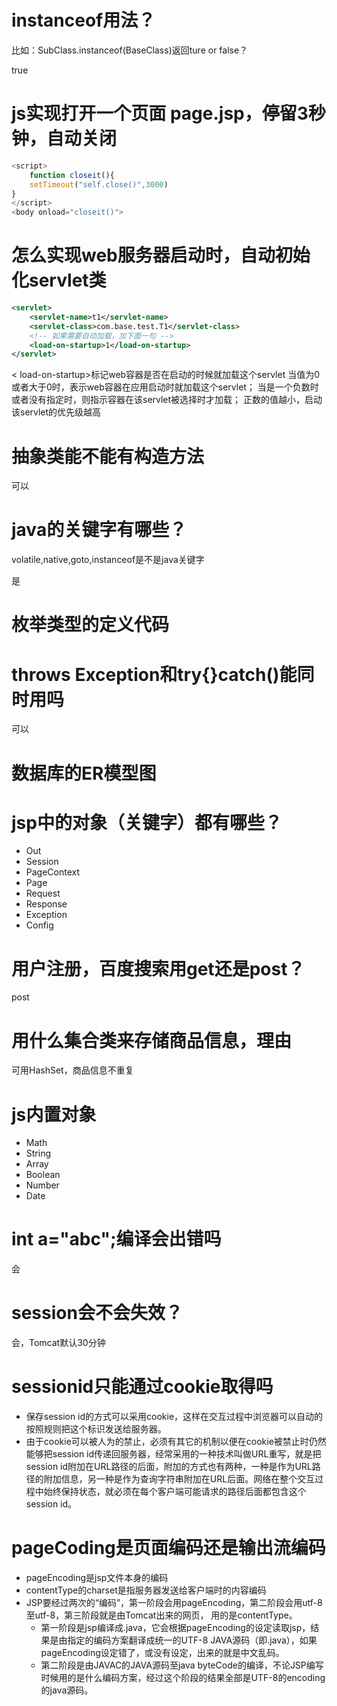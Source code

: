 # instanceof用法？

比如：SubClass.instanceof(BaseClass)返回ture or false？

true

# js实现打开一个页面 page.jsp，停留3秒钟，自动关闭

```javascript
<script>
    function closeit(){
    setTimeout("self.close()",3000)
}
</script>
<body onload="closeit()">
```

# 怎么实现web服务器启动时，自动初始化servlet类

```xml
<servlet> 
    <servlet-name>t1</servlet-name> 
    <servlet-class>com.base.test.T1</servlet-class> 
    <!-- 如果需要自动加载，加下面一句 --> 
    <load-on-startup>1</load-on-startup> 
</servlet>
```

< load-on-startup>标记web容器是否在启动的时候就加载这个servlet 当值为0或者大于0时，表示web容器在应用启动时就加载这个servlet； 当是一个负数时或者没有指定时，则指示容器在该servlet被选择时才加载； 正数的值越小，启动该servlet的优先级越高

# 抽象类能不能有构造方法

可以

# java的关键字有哪些？

volatile,native,goto,instanceof是不是java关键字

是

# 枚举类型的定义代码

# throws Exception和try{}catch()能同时用吗

可以

# 数据库的ER模型图

# jsp中的对象（关键字）都有哪些？

* Out
* Session
* PageContext
* Page
* Request
* Response
* Exception
* Config

# 用户注册，百度搜索用get还是post？

post

# 用什么集合类来存储商品信息，理由

可用HashSet，商品信息不重复

# js内置对象

* Math
* String 
* Array
* Boolean
* Number
* Date

# int a="abc";编译会出错吗

会

# session会不会失效？

会，Tomcat默认30分钟

# sessionid只能通过cookie取得吗

* 保存session id的方式可以采用cookie，这样在交互过程中浏览器可以自动的按照规则把这个标识发送给服务器。
* 由于cookie可以被人为的禁止，必须有其它的机制以便在cookie被禁止时仍然能够把session id传递回服务器，经常采用的一种技术叫做URL重写，就是把session id附加在URL路径的后面，附加的方式也有两种，一种是作为URL路径的附加信息，另一种是作为查询字符串附加在URL后面。网络在整个交互过程中始终保持状态，就必须在每个客户端可能请求的路径后面都包含这个session id。

# pageCoding是页面编码还是输出流编码

* pageEncoding是jsp文件本身的编码  
* contentType的charset是指服务器发送给客户端时的内容编码  
* JSP要经过两次的“编码”，第一阶段会用pageEncoding，第二阶段会用utf-8至utf-8，第三阶段就是由Tomcat出来的网页， 用的是contentType。  
  * 第一阶段是jsp编译成.java，它会根据pageEncoding的设定读取jsp，结果是由指定的编码方案翻译成统一的UTF-8 JAVA源码（即.java），如果pageEncoding设定错了，或没有设定，出来的就是中文乱码。
  *   第二阶段是由JAVAC的JAVA源码至java byteCode的编译，不论JSP编写时候用的是什么编码方案，经过这个阶段的结果全部是UTF-8的encoding的java源码。